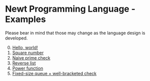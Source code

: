 Newt Programming Language - Examples
====================================

Please bear in mind that those may change as the language design is developed.

0. [Hello, world!](https://github.com/mrozycki/newt-lang-design/blob/master/examples/hello_world.newt)
0. [Square number](https://github.com/mrozycki/newt-lang-design/blob/master/examples/square.newt)
0. [Naive prime check](https://github.com/mrozycki/newt-lang-design/blob/master/examples/naive_prime_check.newt)
0. [Reverse list](https://github.com/mrozycki/newt-lang-design/blob/master/examples/reverse.newt)
0. [Power function](https://github.com/mrozycki/newt-lang-design/blob/master/examples/power.newt)
0. [Fixed-size queue + well-bracketed check](https://github.com/mrozycki/newt-lang-design/blob/master/examples/queue.newt)
